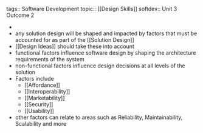 tags:: Software Development
topic:: [[Design Skills]]
softdev:: Unit 3 Outcome 2

-
- any solution design will be shaped and impacted by factors that must be accounted for as part of the [[Solution Design]]
- [[Design Ideas]] should take these into account
- functional factors influence software design by shaping the architecture requirements of the system
- non-functional factors influence design decisions at all levels of the solution
- Factors include
	- [[Affordance]]
	- [[Interoperability]]
	- [[Marketability]]
	- [[Security]]
	- [[Usability]]
- other factors can relate to areas such as Reliability, Maintainability, Scalability and more